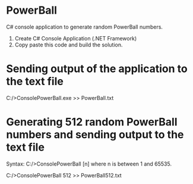 # PowerBall
C# console application to generate random PowerBall numbers.

1) Create C# Console Application (.NET Framework)
2) Copy paste this code and build the solution.

# Sending output of the application to the text file
C:/>ConsolePowerBall.exe >> PowerBall.txt

# Generating 512 random PowerBall numbers and sending output to the text file
Syntax: C:/>ConsolePowerBall [n] where n is between 1 and 65535.

C:/>ConsolePowerBall 512 >> PowerBall512.txt
